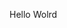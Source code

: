 Hello Wolrd




























































































































































































































































































































































































































































































































































































































































































































































































































































































































































































































































































































































































































































































































































































































































































































































































































































































































































































































































































































































































































































































































































































































































































































































































































































































































































































































































































































































































































































































































































































































































































































































































































































































































































































































































































































































































































































































































